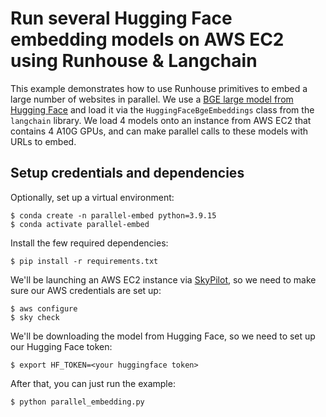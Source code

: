 # Run several Hugging Face embedding models on AWS EC2 using Runhouse & Langchain

This example demonstrates how to use Runhouse primitives to embed a large number of websites in parallel.
We use a [BGE large model from Hugging Face](https://huggingface.co/BAAI/bge-large-en-v1.5) and load it via
the `HuggingFaceBgeEmbeddings` class from the `langchain` library. We load 4 models onto an instance from AWS EC2
that contains 4 A10G GPUs, and can make parallel calls to these models with URLs to embed.

## Setup credentials and dependencies

Optionally, set up a virtual environment:
```shell
$ conda create -n parallel-embed python=3.9.15
$ conda activate parallel-embed
```
Install the few required dependencies:
```shell
$ pip install -r requirements.txt
```

We'll be launching an AWS EC2 instance via [SkyPilot](https://github.com/skypilot-org/skypilot), so we need to
make sure our AWS credentials are set up:
```shell
$ aws configure
$ sky check
```
We'll be downloading the model from Hugging Face, so we need to set up our Hugging Face token:
```shell
$ export HF_TOKEN=<your huggingface token>
```

After that, you can just run the example:
```shell
$ python parallel_embedding.py
```
